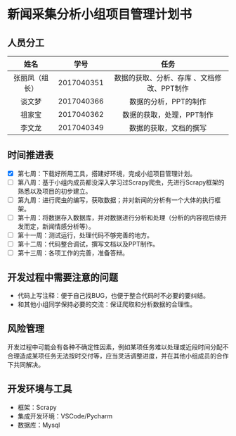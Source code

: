 # 新闻采集分析小组项目管理计划书

## 人员分工
|   姓名    |   学号   |      任务      |
|:-------:|:-------------:|:------:|
|张丽凤（组长）|2017040351|数据的获取、分析、存库 、文档修改、PPT制作|
|谈文梦|2017040366|数据的分析，PPT的制作|
|祖家宝|2017040362|数据的获取，处理，PPT制作|
|李文龙|2017040349|数据的获取，文档的撰写|

## 时间推进表
- [x] 第七周：下载好所用工具，搭建好环境，完成小组项目管理计划。
- [ ] 第八周：基于小组内成员都没深入学习过Scrapy爬虫，先进行Scrapy框架的熟悉以及项目的初步建立。
- [ ] 第九周：进行爬虫的编写，获取数据；并对新闻的分析有一个大体的执行框架。
- [ ] 第十周：将数据存入数据库，并对数据进行分析和处理（分析的内容视后续开发而定，新闻情感分析等）。
- [ ] 第十一周：测试运行，处理代码不够完善的地方。
- [ ] 第十二周：代码整合调试，撰写文档以及PPT制作。
- [ ] 第十三周：各项工作的完善，准备答辩。
  
## 开发过程中需要注意的问题
* 代码上写注释：便于自己找BUG，也便于整合代码时不必要的要纠结。
* 和其他小组同学保持必要的交流：保证爬取和分析数据的合理性。

## 风险管理
开发过程中可能会有各种不确定性因素，例如某项任务难以处理或近段时间分配不合理造成某项任务无法按时交付等，应当灵活调整进度，并在其他小组成员的合作下共同解决。

## 开发环境与工具
* 框架：Scrapy
* 集成开发环境：VSCode/Pycharm
* 数据库：Mysql